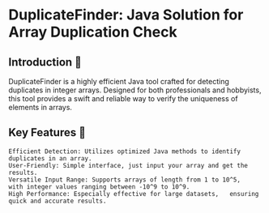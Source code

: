 # DuplicateFinder: Java Solution for Array Duplication Check
## Introduction 🚀

DuplicateFinder is a highly efficient Java tool crafted for detecting duplicates in integer arrays. Designed for both professionals and hobbyists, this tool provides a swift and reliable way to verify the uniqueness of elements in arrays.
## Key Features 🌟  

    Efficient Detection: Utilizes optimized Java methods to identify duplicates in an array.  
    User-Friendly: Simple interface, just input your array and get the results.  
    Versatile Input Range: Supports arrays of length from 1 to 10^5,   with integer values ranging between -10^9 to 10^9.  
    High Performance: Especially effective for large datasets,   ensuring quick and accurate results.  
